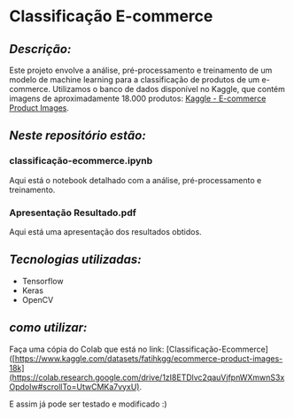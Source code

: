 # Classificação E-commerce
## *Descrição:*
Este projeto envolve a análise, pré-processamento e treinamento de um modelo de machine learning para a classificação de produtos de um e-commerce. Utilizamos o banco de dados disponível no Kaggle, que contém imagens de aproximadamente 18.000 produtos: [Kaggle - E-commerce Product Images](https://www.kaggle.com/datasets/fatihkgg/ecommerce-product-images-18k).

## ***Neste repositório estão:***
### classificação-ecommerce.ipynb
Aqui está o notebook detalhado com a análise, pré-processamento e treinamento.
### Apresentação Resultado.pdf
Aqui está uma apresentação dos resultados obtidos.

## *Tecnologias utilizadas:*
* Tensorflow
* Keras
* OpenCV

## *como utilizar:*
Faça uma cópia do Colab que está no link: [Classificação-Ecommerce]([https://www.kaggle.com/datasets/fatihkgg/ecommerce-product-images-18k](https://colab.research.google.com/drive/1zI8ETDlvc2qauVjfpnWXmwnS3xOpdoIw#scrollTo=UtwCMKa7vyxU).

E assim já pode ser testado e modificado :)
